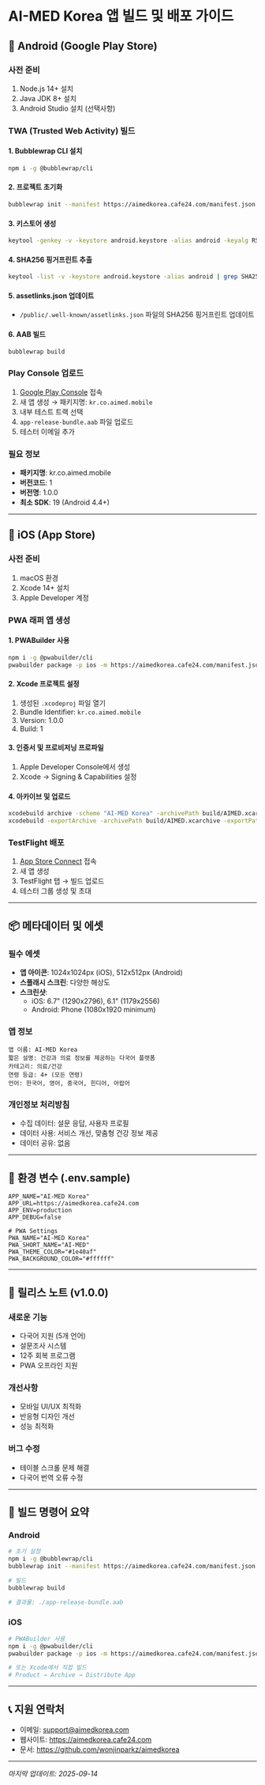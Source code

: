 # AI-MED Korea 앱 빌드 및 배포 가이드

## 📱 Android (Google Play Store)

### 사전 준비
1. Node.js 14+ 설치
2. Java JDK 8+ 설치
3. Android Studio 설치 (선택사항)

### TWA (Trusted Web Activity) 빌드

#### 1. Bubblewrap CLI 설치
```bash
npm i -g @bubblewrap/cli
```

#### 2. 프로젝트 초기화
```bash
bubblewrap init --manifest https://aimedkorea.cafe24.com/manifest.json
```

#### 3. 키스토어 생성
```bash
keytool -genkey -v -keystore android.keystore -alias android -keyalg RSA -keysize 2048 -validity 10000
```

#### 4. SHA256 핑거프린트 추출
```bash
keytool -list -v -keystore android.keystore -alias android | grep SHA256
```

#### 5. assetlinks.json 업데이트
- `/public/.well-known/assetlinks.json` 파일의 SHA256 핑거프린트 업데이트

#### 6. AAB 빌드
```bash
bubblewrap build
```

### Play Console 업로드
1. [Google Play Console](https://play.google.com/console) 접속
2. 새 앱 생성 → 패키지명: `kr.co.aimed.mobile`
3. 내부 테스트 트랙 선택
4. `app-release-bundle.aab` 파일 업로드
5. 테스터 이메일 추가

### 필요 정보
- **패키지명**: kr.co.aimed.mobile
- **버전코드**: 1
- **버전명**: 1.0.0
- **최소 SDK**: 19 (Android 4.4+)

---

## 🍎 iOS (App Store)

### 사전 준비
1. macOS 환경
2. Xcode 14+ 설치
3. Apple Developer 계정

### PWA 래퍼 앱 생성

#### 1. PWABuilder 사용
```bash
npm i -g @pwabuilder/cli
pwabuilder package -p ios -m https://aimedkorea.cafe24.com/manifest.json
```

#### 2. Xcode 프로젝트 설정
1. 생성된 `.xcodeproj` 파일 열기
2. Bundle Identifier: `kr.co.aimed.mobile`
3. Version: 1.0.0
4. Build: 1

#### 3. 인증서 및 프로비저닝 프로파일
1. Apple Developer Console에서 생성
2. Xcode → Signing & Capabilities 설정

#### 4. 아카이브 및 업로드
```bash
xcodebuild archive -scheme "AI-MED Korea" -archivePath build/AIMED.xcarchive
xcodebuild -exportArchive -archivePath build/AIMED.xcarchive -exportPath build -exportOptionsPlist exportOptions.plist
```

### TestFlight 배포
1. [App Store Connect](https://appstoreconnect.apple.com) 접속
2. 새 앱 생성
3. TestFlight 탭 → 빌드 업로드
4. 테스터 그룹 생성 및 초대

---

## 📦 메타데이터 및 에셋

### 필수 에셋
- **앱 아이콘**: 1024x1024px (iOS), 512x512px (Android)
- **스플래시 스크린**: 다양한 해상도
- **스크린샷**:
  - iOS: 6.7" (1290x2796), 6.1" (1179x2556)
  - Android: Phone (1080x1920 minimum)

### 앱 정보
```
앱 이름: AI-MED Korea
짧은 설명: 건강과 의료 정보를 제공하는 다국어 플랫폼
카테고리: 의료/건강
연령 등급: 4+ (모든 연령)
언어: 한국어, 영어, 중국어, 힌디어, 아랍어
```

### 개인정보 처리방침
- 수집 데이터: 설문 응답, 사용자 프로필
- 데이터 사용: 서비스 개선, 맞춤형 건강 정보 제공
- 데이터 공유: 없음

---

## 🔧 환경 변수 (.env.sample)

```env
APP_NAME="AI-MED Korea"
APP_URL=https://aimedkorea.cafe24.com
APP_ENV=production
APP_DEBUG=false

# PWA Settings
PWA_NAME="AI-MED Korea"
PWA_SHORT_NAME="AI-MED"
PWA_THEME_COLOR="#1e40af"
PWA_BACKGROUND_COLOR="#ffffff"
```

---

## 📝 릴리스 노트 (v1.0.0)

### 새로운 기능
- 다국어 지원 (5개 언어)
- 설문조사 시스템
- 12주 회복 프로그램
- PWA 오프라인 지원

### 개선사항
- 모바일 UI/UX 최적화
- 반응형 디자인 개선
- 성능 최적화

### 버그 수정
- 테이블 스크롤 문제 해결
- 다국어 번역 오류 수정

---

## 🚀 빌드 명령어 요약

### Android
```bash
# 초기 설정
npm i -g @bubblewrap/cli
bubblewrap init --manifest https://aimedkorea.cafe24.com/manifest.json

# 빌드
bubblewrap build

# 결과물: ./app-release-bundle.aab
```

### iOS
```bash
# PWABuilder 사용
npm i -g @pwabuilder/cli
pwabuilder package -p ios -m https://aimedkorea.cafe24.com/manifest.json

# 또는 Xcode에서 직접 빌드
# Product → Archive → Distribute App
```

---

## 📞 지원 연락처
- 이메일: support@aimedkorea.com
- 웹사이트: https://aimedkorea.cafe24.com
- 문서: https://github.com/wonjinparkz/aimedkorea

---

*마지막 업데이트: 2025-09-14*